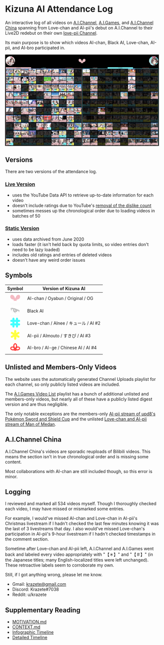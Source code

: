 # Kizuna AI Attendance Log

An interactive log of all videos on [A.I.Channel](https://youtube.com/aichannel), [A.I.Games](https://youtube.com/aigamesdayo), and [A.I.Channel China](https://youtube.com/channel/UCArUdy5xj0i0cTuhPHRVMpw) spanning from Love-chan and AI-pii's debut on A.I.Channel to their Live2D redebut on their own [love-pii Channel](https://youtube.com/channel/UCYm8zALd2uHqyy6C1tb4_zA).

Its main purpose is to show which videos AI-chan, Black AI, Love-chan, AI-pii, and AI-bro participated in.

![ailovepii](ailovepii.gif)

## Versions

There are two versions of the attendance log.

### [Live Version](https://krazete.github.io/ailog/live)

* uses the YouTube Data API to retrieve up-to-date information for each video
* doesn't include ratings due to YouTube's [removal of the dislike count](https://blog.youtube/news-and-events/update-to-youtube)
* sometimes messes up the chronological order due to loading videos in batches of 50

### [Static Version](https://krazete.github.io/ailog/static)

* uses data archived from June 2020
* loads faster (it isn't held back by quota limits, so video entries don't need to be lazy loaded)
* includes old ratings and entries of deleted videos
* doesn't have any weird order issues

## Symbols

|Symbol|Version of Kizuna AI|
|:-:|-|
|<img src="icon/ai.png" width="32px">|AI-chan / Oyabun / Original / OG|
|<img src="icon/black.png" width="32px">|Black AI|
|<img src="icon/love.png" width="32px">|Love-chan / AInee / キュール / AI #2|
|<img src="icon/pii.png" width="32px">|AI-pii / AImouto / すきぴ / AI #3|
|<img src="icon/bro.png" width="32px">|AI-bro / AI-ge / Chinese AI / AI #4|

## Unlisted and Members-Only Videos

The website uses the automatically generated Channel Uploads playlist for each channel, so only publicly listed videos are included.

The [A.I.Games Video List](https://youtube.com/playlist?list=PLWkRfirH7n-tCgddNgyWCSK8QGsK8EV7L) playlist has a bunch of additional unlisted and members-only videos, but nearly all of these have a publicly listed digest version and are thus negligible.

The only notable exceptions are the members-only [AI-pii stream of upd8's Pokémon Sword and Shield Cup](https://youtu.be/AQuB3W1p4Yg) and the unlisted [Love-chan and AI-pii stream of Man of Medan](https://youtu.be/dzmzokLdeIA).

## A.I.Channel China

A.I.Channel China's videos are sporadic reuploads of Bilibili videos.
This means the section isn't in true chronological order and is missing some content.

Most collaborations with AI-chan are still included though, so this error is minor.

## Logging

I reviewed and marked all 534 videos myself.
Though I thoroughly checked each video, I may have missed or mismarked some entries.

For example, I would've missed AI-chan and Love-chan in AI-pii's Christmas livestream if I hadn't checked the last few minutes knowing it was the last of 3 livestreams that day.
I also would've missed Love-chan's participation in AI-pii's 9-hour livestream if I hadn't checked timestamps in the comment section.

Sometime after Love-chan and AI-pii left, A.I.Channel and A.I.Games went back and labeled every video appropriately with "【＊】" and "【＃】" (in the Japanese titles; many English-localized titles were left unchanged). These retroactive labels seem to corroborate my own.

Still, if I got anything wrong, please let me know.

* Gmail: krazete@gmail.com
* Discord: Krazete#7038
* Reddit: u/krazete

## Supplementary Reading

* [MOTIVATION.md](https://github.com/Krazete/ailog/blob/master/MOTIVATION.md)
* [CONTEXT.md](https://github.com/Krazete/ailog/blob/master/CONTEXT.md)
* [Infographic Timeline](https://twitter.com/kizunaaiss/status/1327967483932725251)
* [Detailed Timeline](https://docs.google.com/document/d/1wFML_LXAbKEIuRu42vN_GW7hIqqPU4DDfQALbvCv4FI)
